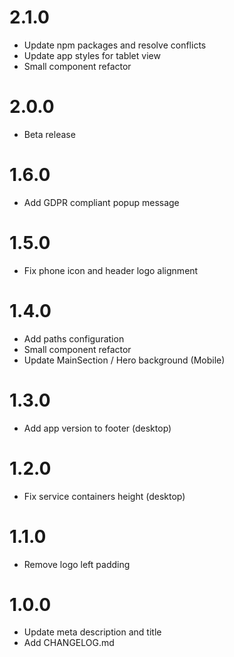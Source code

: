 # 2.1.0

- Update npm packages and resolve conflicts
- Update app styles for tablet view
- Small component refactor

# 2.0.0

- Beta release

# 1.6.0

- Add GDPR compliant popup message

# 1.5.0

- Fix phone icon and header logo alignment

# 1.4.0

- Add paths configuration
- Small component refactor
- Update MainSection / Hero background (Mobile)

# 1.3.0

- Add app version to footer (desktop)

# 1.2.0

- Fix service containers height (desktop)

# 1.1.0

- Remove logo left padding

# 1.0.0

- Update meta description and title
- Add CHANGELOG.md
